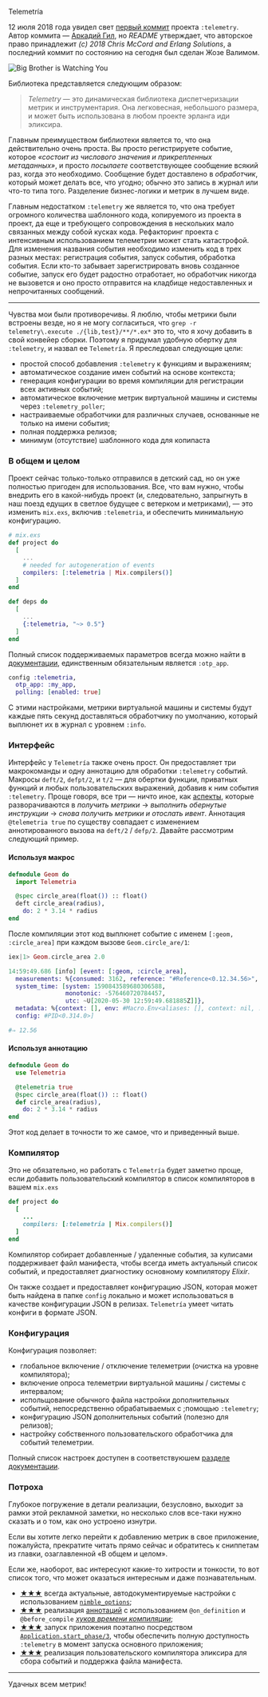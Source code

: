 Telemetría

12 июля 2018 года увидел свет [первый коммит](https://github.com/beam-telemetry/telemetry/commit/8e553556fd683c17f4f97f72972332a4fefd355b) проекта `:telemetry`. Автор коммита — [Аркадий Гил](https://github.com/arkgil), но _README_ утверждает, что авторское право принадлежит _(c) 2018 Chris McCord and Erlang Solutions_, а последний коммит по состоянию на сегодня был сделан Жозе Валимом.

![Big Brother is Watching You](https://rocket-science.ru/img/mascarilla.jpg)

Библиотека представляется следующим образом:

> _Telemetry_ — это динамическая библиотека диспетчеризации метрик и инструментария. Она легковесная, небольшого размера, и может быть использована в любом проекте эрланга иди эликсира.

Главным преимуществом библиотеки является то, что она действительно очень проста. Вы просто регистрируете событие, которое _«состоит из числового значения и прикрепленных метаданных»_, и просто _посылаете_ соответствующее сообщение всякий раз, когда это необходимо. Сообщение будет доставлено в _обработчик_, который может делать все, что угодно; обычно это запись в журнал или что-то типа того. Разделение бизнес-логики и метрик в лучшем виде.

<cut text="Но недостатков тоже более, чем хватало"/>

Главным недостатком `:telemetry` же является то, что она требует огромного количества шаблонного кода, копируемого из проекта в проект, да еще и требующего сопровождения в нескольких мало связанных между собой кусках кода. Рефакторинг проекта с интенсивным использованием телеметрии может стать катастрофой. Для изменения названия события необходимо изменить код в трех разных местах: регистрация события, запуск события, обработка события. Если кто-то забывает зарегистрировать вновь созданное событие, запуск его будет радостно отработает, но обработчик никогда не вызовется и оно просто отправится на кладбище недоставленных и непрочитанных сообщений.

---

Чувства мои были противоречивы. Я люблю, чтобы метрики были встроены везде, но я не могу согласиться, что `grep -r telemetry\.execute ./{lib,test}/**/*.ex*` это то, что я хочу добавить в свой конвейер сборки. Поэтому я придумал удобную обертку для `:telemetry`, и назвал ее `Telemetría`. Я преследовал следующие цели:

* простой способ добавления `:telemetry` к функциям и выражениям;
* автоматическое создание имен событий на основе контекста;
* генерация конфигурации во время компиляции для регистрации всех активных событий;
* автоматическое включение метрик виртуальной машины и системы через `:telemetry_poller`;
* настраиваемые обработчики для различных случаев, основанные не только на имени события;
* полная поддержка релизов;
* минимум (отсутствие) шаблонного кода для копипаста 

### В общем и целом

Проект сейчас только-только отправился в детский сад, но он уже полностью пригоден для использования. Все, что вам нужно, чтобы внедрить его в какой-нибудь проект (и, следовательно, запрыгнуть в наш поезд едущих в светлое будущее с ветерком и метриками), — это изменить `mix.exs`, включив `:telemetria`, и обеспечить минимальную конфигурацию.

```elixir
# mix.exs
def project do
  [
    ...
    # needed for autogeneration of events
    compilers: [:telemetria | Mix.compilers()]
  ]
end

def deps do
  [
    ...
    {:telemetria, "~> 0.5"}
  ]
end

```

Полный список поддерживаемых параметров всегда можно найти в [документации](https://hexdocs.pm/telemetria/Telemetria.html#module-options), единственным обязательным является `:otp_app`.

```elixir
config :telemetria,
  otp_app: :my_app,
  polling: [enabled: true]
```

С этими настройками, метрики виртуальной машины и системы будут каждые пять секунд доставляться обработчику по умолчанию, который выплюнет их в журнал с уровнем `:info`.

### Интерфейс

Интерфейс у `Telemetría` также очень прост. Он предоставляет три макрокоманды и одну аннотацию для обработки `:telemetry` событий. Макросы `deft/2`, `defpt/2`, и `t/2` — для обертки функции, приватных функций и любых пользовательских выражений, добавив к ним события `:telemetry`. Проще говоря, все три — ничто иное, как [аспекты](https://en.wikipedia.org/wiki/Aspect-oriented_programming), которые разворачиваются в _получить метрики_ → _выполнить обернутые инструкции_ → _снова получить метрики и отослать ивент_. Аннотация `@telemetria true` по существу совпадает с изменением аннотированного вызова на `deft/2` / `defp/2`. Давайте рассмотрим следующий пример.

#### Используя макрос

```elixir
defmodule Geom do
  import Telemetria

  @spec circle_area(float()) :: float()
  deft circle_area(radius),
    do: 2 * 3.14 * radius
end
```

После компиляции этот код выплюнет событие с именем `[:geom, :circle_area]` при каждом вызове `Geom.circle_are/1`:

```elixir
iex|1> Geom.circle_area 2.0

14:59:49.686 [info] [event: [:geom, :circle_area],
  measurements: %{consumed: 3162, reference: "#Reference<0.12.34.56>",
  system_time: [system: 1590843589680306588,
                monotonic: -576460720784457,
                utc: ~U[2020-05-30 12:59:49.681885Z]]},
  metadata: %{context: [], env: #Macro.Env<aliases: [], context: nil, ...},
  config: #PID<0.314.0>]

#⇒ 12.56
```

#### Используя аннотацию

```elixir
defmodule Geom do
  use Telemetria

  @telemetria true 
  @spec circle_area(float()) :: float()
  def circle_area(radius),
    do: 2 * 3.14 * radius
end
```

Этот код делает в точности то же самое, что и приведенный выше.

### Компилятор

Это не обязательно, но работать с `Telemetría` будет заметно проще, если добавить пользовательский компилятор в список компиляторов в вашем `mix.exs` 

```ruby
def project do
  [
    ...
    compilers: [:telemetria | Mix.compilers()]
  ]
end
```

Компилятор собирает добавленные / удаленные события, за кулисами поддерживает файл манифеста, чтобы всегда иметь актуальный список событий, и предоставляет диагностику основному компилятору _Elixir_.

Он также создает и предоставляет конфигурацию JSON, которая может быть найдена в папке `config` локально и может использоваться в качестве конфигурации JSON в релизах. `Telemetría` умеет читать конфиги в формате JSON.

### Конфигурация

Конфигурация позволяет:

* глобальное включение / отключение телеметрии (очистка на уровне компилятора);
* включение опроса телеметрии виртуальной машины / системы с интервалом;
* испольщование обычного файла настройки дополнительных событий, непосредственно обрабатываемых с ;помощью `:telemetry`;
* конфигурацию JSON дополнительных событий (полезно для релизов);
* настройку собственного пользовательского обработчика для событий телеметрии.

Полный список настроек доступен в соответствуюшем [разделе документации](https://hexdocs.pm/telemetria/Telemetria.html#module-options).

### Потроха

Глубокое погружение в детали реализации, безусловно, выходит за рамки этой рекламной заметки, но несколько слов все-таки нужно сказать и о том, как оно устроено изнутри.

Если вы хотите легко перейти к добавлению метрик в свое приложение, пожалуйста, прекратите читать прямо сейчас и обратитесь к сниппетам из главки, озаглавленной «В общем и целом».

Если же, наоборот, вас интересуют какие-то хитрости и тонкости, то вот список того, что может оказаться интересным и даже познавательным.

* [★★★](https://github.com/am-kantox/telemetria/blob/master/lib/options.ex) всегда актуальные, автодокументируемые настройки с использованием [`nimble_options`](https://hexdocs.pm/nimble_options);
* [★★★](https://github.com/am-kantox/telemetria/blob/master/lib/telemetria.ex#L110-L111) реализация [аннотаций](https://github.com/am-kantox/telemetria/blob/master/lib/telemetria/module_hooks.ex) с использованием `@on_definition` и `@before_compile` [_хуков времени компиляции_](https://hexdocs.pm/elixir/Module.html#module-compile-callbacks);
* [★★★](https://github.com/am-kantox/telemetria/blob/master/lib/telemetria/application.ex#L24-L26) запуск приложения поэтапно посредством [`Application.start_phase/3`](https://hexdocs.pm/elixir/Application.html?#c:start_phase/3), чтобы обеспечить полную доступность `:telemetry` в момент запуска основного приложения;
* [★★★](https://github.com/am-kantox/telemetria/blob/master/lib/mix/tasks/compile/telemetria.ex) реализация пользовательского компилятора эликсира для сбора событий и поддержка файла манифеста.

---

Удачных всем метрик!